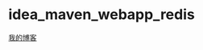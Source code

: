 # idea_maven_webapp_redis 



[我的博客](http://www.zhangqiang2017.com "http://www.zhangqiang2017.com")
